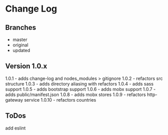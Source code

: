 # Change Log

## Branches
-   master
-   original
-   updated

## Version 1.0.x
1.0.1 - adds change-log and nodes_modules > gitignore 
1.0.2 - refactors src structure
1.0.3 - adds directory aliasing with refactors
1.0.4 - adds sass support
1.0.5 - adds bootstrap support
1.0.6 - adds mobx support
1.0.7 - adds public/manifest.json 
1.0.8 - adds mobx stores
1.0.9 - refactors http-gateway service
1.0.10 - refactors countries

## ToDos
add eslint